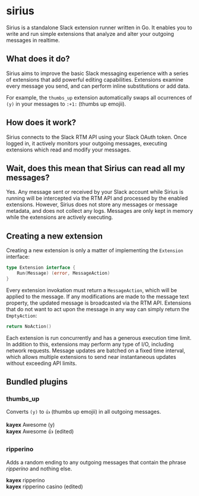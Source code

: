 # sirius
Sirius is a standalone Slack extension runner written in Go. It enables you to write and run simple extensions that analyze and alter your outgoing messages in realtime.

## What does it do?
Sirius aims to improve the basic Slack messaging experience with a series of extensions that add powerful editing capabilities. Extensions examine every message you send, and can perform inline substitutions or add data.

For example, the `thumbs_up` extension automatically swaps all ocurrences of `(y)` in your messages to `:+1:` (thumbs up emojii).

## How does it work?
Sirius connects to the Slack RTM API using your Slack OAuth token. Once logged in, it actively monitors your outgoing messages, executing extensions which read and modify your messages.

## Wait, does this mean that Sirius can read all my messages?
Yes. Any message sent or received by your Slack account while Sirius is running will be intercepted via the RTM API and processed by the enabled extensions. However, Sirius does not store any messages or message metadata, and does not collect any logs. Messages are only kept in memory while the extensions are actively executing.

## Creating a new extension
Creating a new extension is only a matter of implementing the `Extension` interface:
```go
type Extension interface {
	Run(Message) (error, MessageAction)
}
```

Every extension invokation must return a `MessageAction`, which will be applied to the message. If any modifications are made to the message text property, the updated message is broadcasted via the RTM API. Extensions that do not want to act upon the message in any way can simply return the `EmptyAction`:
```go
return NoAction()
```

Each extension is run concurrently and has a generous execution time limit. In addition to this, extensions may perform any type of I/O, including network requests. Message updates are batched on a fixed time interval, which allows multiple extensions to send near instantaneous updates without exceeding API limits.

## Bundled plugins

### thumbs_up
Converts `(y)` to `👍` (thumbs up emojii) in all outgoing messages.

**kayex** Awesome (y)  
**kayex** Awesome 👍 (edited)

### ripperino
Adds a random ending to any outgoing messages that contain the phrase *ripperino* and nothing else.

**kayex** ripperino  
**kayex** ripperino casino (edited)
